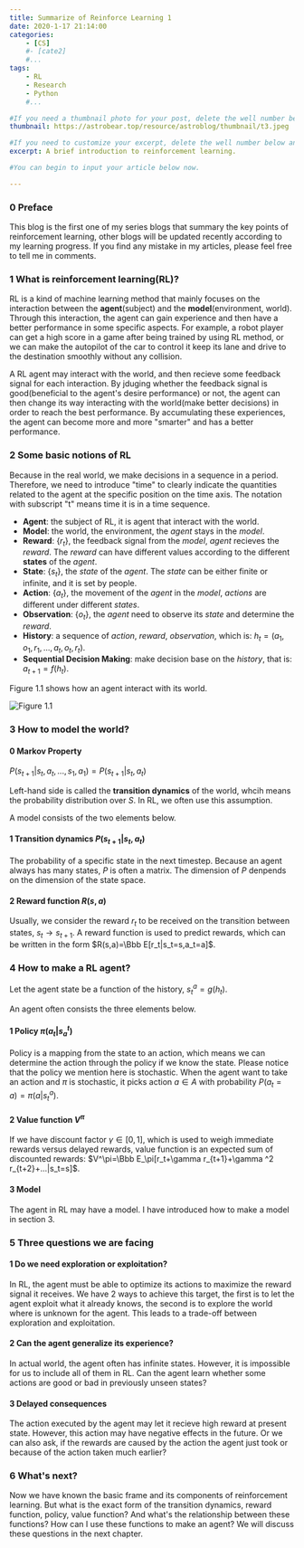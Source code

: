 ```yaml
---
title: Summarize of Reinforce Learning 1
date: 2020-1-17 21:14:00
categories: 
	- [CS]
	#- [cate2]
	#...
tags: 
	- RL
	- Research
	- Python
	#...

#If you need a thumbnail photo for your post, delete the well number below and finish the directory.
thumbnail: https://astrobear.top/resource/astroblog/thumbnail/t3.jpeg

#If you need to customize your excerpt, delete the well number below and input something. You can also input <!-- more --> in your article to divide the excerpt and other contents.
excerpt: A brief introduction to reinforcement learning.

#You can begin to input your article below now.

---
```


### 0 Preface

This blog is the first one of my series blogs that summary the key points of reinforcement learning, other blogs will be updated recently according to my learning progress. If you find any mistake in my articles, please feel free to tell me in comments.

### 1 What is reinforcement learning(RL)?

RL is a kind of machine learning method that mainly focuses on the interaction between the **agent**(subject) and the **model**(environment, world). Through this interaction, the agent can gain experience and then have a better performance in some specific aspects. For example, a robot player can get a high score in a game after being trained by using RL method, or we can make the autopilot of the car to control it keep its lane and drive to the destination smoothly without any collision.

A RL agent may interact with the world, and then recieve some feedback signal for each interaction. By jduging whether the feedback signal is good(beneficial to the agent's desire performance) or not, the agent can then change its way interacting with the world(make better decisions) in order to reach the best performance. By accumulating these experiences, the agent can become more and more "smarter" and has a better performance.

### 2 Some basic notions of RL

Because in the real world, we make decisions in a sequence in a period. Therefore, we need to introduce "time" to clearly indicate the quantities related to the agent at the specific position on the time axis. The notation with subscript "t" means time it is in a time sequence. 

- **Agent**: the subject of RL, it is agent that interact with the world.
- **Model**: the world, the environment, the *agent* stays in the *model*.
- **Reward**: $\{r_t\}$, the feedback signal from the *model*, *agent* recieves the *reward*. The *reward* can have different values according to the different **states** of the *agent*.
- **State**: $\{s_t\}$, the *state* of the *agent*. The *state* can be either finite or infinite, and it is set by people.
- **Action**: $\{a_t\}$, the movement of the *agent* in the *model*, *actions* are different under different *states*.
- **Observation**: $\{o_t\}$, the *agent* need to observe its *state* and determine the *reward*.
- **History**: a sequence of *action*, *reward*, *observation*, which is: $h_t=(a_1,o_1,r_1,...,a_t,o_t,r_t)$.
- **Sequential Decision Making**: make decision base on the *history*, that is: $a_{t+1}=f(h_t)$.

Figure 1.1 shows how an agent interact with its world.

![Figure 1.1](https://astrobear.top/resource/astroblog/content/rl1.1.jpeg)

### 3 How to model the world?

#### 0 Markov Property

$P(s_{t+1}|s_t,a_t,...,s_1,a_1)=P(s_{t+1}|s_t,a_t)$

Left-hand side is called the **transition dynamics** of the world, whcih means the probability distribution over $S$. In RL, we often use this assumption. 

A model consists of the two elements below. 

#### 1 Transition dynamics $P(s_{t+1}|s_t,a_t)$

The probability of a specific state in the next timestep. Because an agent always has many states, $P$ is often a matrix. The dimension of $P$ denpends on the dimension of the state space.

#### 2 Reward function $R(s,a)$

Usually, we consider the reward $r_t$ to be received on the transition between states, $s_t\rightarrow{s_{t+1}}$. A reward function is used to predict rewards, which can be written in the form $R(s,a)=\Bbb E[r_t|s_t=s,a_t=a]$.

### 4 How to make a RL agent?

Let the agent state be a function of the history, $s_t^a=g(h_t)$.

An agent often consists the three elements below.

#### 1 Policy $\pi(a_t|s_a^t)$

Policy is a mapping from the state to an action, which means we can determine the action through the policy if we know the state. Please notice that the policy we mention here is stochastic.  When the agent want to take an action and $\pi$ is stochastic, it picks action $a\in A$ with probability $P(a_t=a)=\pi(a|s_t^a)$.

#### 2 Value function $V^\pi$

If we have discount factor $\gamma\in [0,1]$, which is used to weigh immediate rewards versus delayed rewards, value function is an expected sum of discounted rewards: $V^\pi=\Bbb E_\pi[r_t+\gamma r_{t+1}+\gamma ^2 r_{t+2}+...|s_t=s]$.

#### 3 Model

The agent in RL may have a model. I have introduced how to make a model in section 3.

### 5 Three questions we are facing

#### 1 Do we need exploration or exploitation?

In RL, the agent must be able to optimize its actions to maximize the reward signal it receives. We have 2 ways to achieve this target, the first is to let the agent exploit what it already knows, the second is to explore the world where is unknown for the agent. This leads to a trade-off between exploration and exploitation.

#### 2 Can the agent generalize its experience?

In actual world, the agent often has infinite states. However, it is impossible for us to include all of them in RL. Can the agent learn whether some actions are good or bad in previously unseen states?

#### 3 Delayed consequences

The action executed by the agent may let it recieve high reward at present state. However, this action may have negative effects in the future. Or we can also ask, if the rewards are caused by the action the agent just took or because of the action taken much earlier?

### 6 What's next?

Now we have known the basic frame and its components of reinforcement learning. But what is the exact form of the transition dynamics, reward function, policy, value function? And what's the relationship between these functions? How can I use these functions to make an agent? We will discuss these questions in the next chapter.